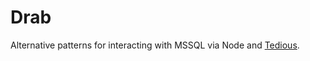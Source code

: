 # Drab

Alternative patterns for interacting with MSSQL via Node and [Tedious](https://github.com/pekim/tedious).
